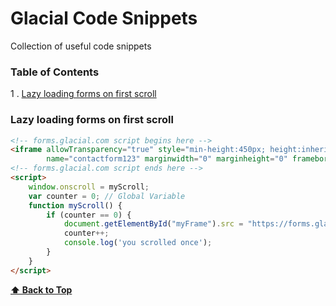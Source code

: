 # Glacial Code Snippets

Collection of useful code snippets

### Table of Contents

1 . [Lazy loading forms on first scroll](#Lazy-loading-forms-on-first-scroll)

### Lazy loading forms on first scroll

```html
<!-- forms.glacial.com script begins here -->
<iframe allowTransparency="true" style="min-height:450px; height:inherit; overflow:auto;" width="100%" id="myFrame"
        name="contactform123" marginwidth="0" marginheight="0" frameborder="0" src="about:blank"></iframe>
<!-- forms.glacial.com script ends here -->
<script>
    window.onscroll = myScroll;
    var counter = 0; // Global Variable
    function myScroll() {
        if (counter == 0) {
            document.getElementById("myFrame").src = "https://forms.glacial.com/my-contact-form-FORMIDNUMBER.html";
            counter++;
            console.log('you scrolled once');
        }
    }
</script>
```

**[⬆ Back to Top](#table-of-contents)**